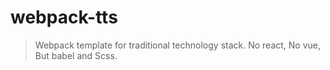 # webpack-tts

> Webpack template for traditional technology stack. No react, No vue, But babel and Scss.
